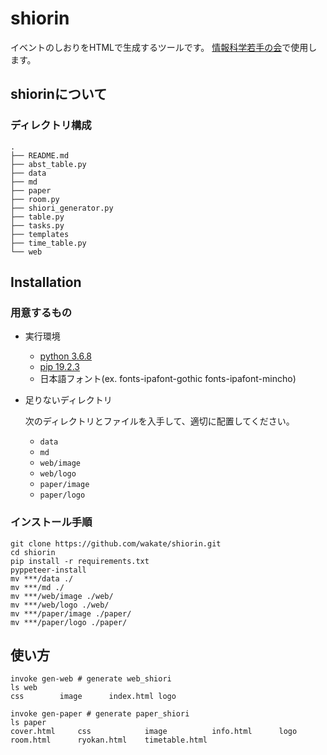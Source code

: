 # shiorin

イベントのしおりをHTMLで生成するツールです。
[情報科学若手の会](wakate.org)で使用します。

## shiorinについて

### ディレクトリ構成
```
.
├── README.md
├── abst_table.py
├── data
├── md
├── paper
├── room.py
├── shiori_generator.py
├── table.py
├── tasks.py
├── templates
├── time_table.py
└── web
```

## Installation

### 用意するもの

- 実行環境
    - [python 3.6.8](https://www.python.org/downloads/)
    - [pip 19.2.3](https://pip.pypa.io/en/stable/installing/)
    - 日本語フォント(ex. fonts-ipafont-gothic fonts-ipafont-mincho)

- 足りないディレクトリ

  次のディレクトリとファイルを入手して、適切に配置してください。
    - `data`
    - `md`
    - `web/image`
    - `web/logo`
    - `paper/image`
    - `paper/logo`

### インストール手順

```
git clone https://github.com/wakate/shiorin.git
cd shiorin
pip install -r requirements.txt
pyppeteer-install
mv ***/data ./
mv ***/md ./
mv ***/web/image ./web/
mv ***/web/logo ./web/
mv ***/paper/image ./paper/
mv ***/paper/logo ./paper/
```

## 使い方

```
invoke gen-web # generate web_shiori
ls web
css        image      index.html logo

invoke gen-paper # generate paper_shiori
ls paper
cover.html     css            image          info.html      logo           room.html      ryokan.html    timetable.html
```
